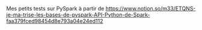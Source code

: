 Mes petits tests sur PySpark à partir de https://www.notion.so/m33/ETQNS-je-ma-trise-les-bases-de-pyspark-API-Python-de-Spark-faa379fced98454d8e793a04e24ed112
